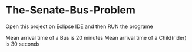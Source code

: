 # The-Senate-Bus-Problem

Open this project on Eclipse IDE
and then RUN the programe

Mean arrival time of a Bus is 20 minutes
Mean arrival time of a Child(rider) is 30 seconds
